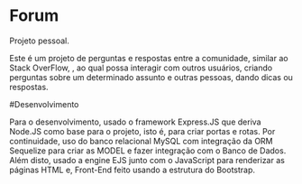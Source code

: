 # Forum
Projeto pessoal.

Este é um projeto de perguntas e respostas entre a comunidade, similar ao Stack OverFlow, , ao qual possa interagir com outros usuários, criando perguntas sobre um determinado assunto e outras pessoas, dando dicas ou respostas.

#Desenvolvimento

Para o desenvolvimento, usado o framework Express.JS que deriva Node.JS como base para o projeto, isto é, para criar portas e rotas.
Por continuidade, uso do banco relacional MySQL
com integração da ORM Sequelize para criar as MODEL e fazer integração com o Banco de Dados.
Além disto, usado a engine EJS junto com o JavaScript para renderizar as páginas HTML e, Front-End feito usando a estrutura do Bootstrap.
